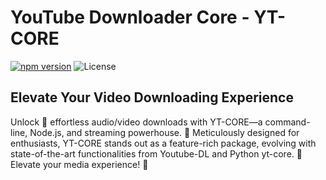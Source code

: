 # YouTube Downloader Core - YT-CORE

[![npm version](https://img.shields.io/npm/v/yt-core.svg)](https://www.npmjs.com/package/yt-core)
![License](https://img.shields.io/npm/l/yt-core.svg)

## Elevate Your Video Downloading Experience

Unlock 🌟 effortless audio/video downloads with YT-CORE—a command-line, Node.js, and streaming powerhouse. 🎵 Meticulously designed for enthusiasts, YT-CORE stands out as a feature-rich package, evolving with state-of-the-art functionalities from Youtube-DL and Python yt-core. 🚀 Elevate your media experience! 🌈
